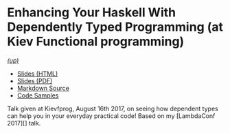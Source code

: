 Enhancing Your Haskell With Dependently Typed Programming (at Kiev Functional programming)
==========================================================================================

*[(up)](http://talks.jle.im/. "Talks")*

-   [Slides (HTML)](http://talks.jle.im/kievfprog/dependent-types.html "Slides (HTML)")
-   [Slides (PDF)](http://talks.jle.im/kievfprog/dependent-types.pdf "Slides (PDF)")
-   [Markdown Source](https://github.com/mstksg/talks/tree/master/kievfprog/dependent-types.md "Markdown Source")
-   [Code Samples](https://github.com/mstksg/talks/tree/master/kievfprog "Code Samples")

Talk given at Kievfprog, August 16th 2017, on seeing how dependent types
can help you in your everyday practical code! Based on my \[LambdaConf
2017\]\[\] talk.